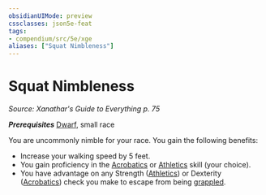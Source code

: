 ```yaml
---
obsidianUIMode: preview
cssclasses: json5e-feat
tags:
- compendium/src/5e/xge
aliases: ["Squat Nimbleness"]
---
```

# Squat Nimbleness
*Source: Xanathar's Guide to Everything p. 75*  

***Prerequisites*** [Dwarf](../races/dwarf.md#), small race

You are uncommonly nimble for your race. You gain the following benefits:

- Increase your walking speed by 5 feet.  
- You gain proficiency in the [Acrobatics](../../5e-rules/skills.md##Acrobatics) or [Athletics](../../5e-rules/skills.md##Athletics) skill (your choice).  
- You have advantage on any Strength ([Athletics](../../5e-rules/skills.md.md##Athletics)) or Dexterity ([Acrobatics](../../5e-rules/skills.md.md##Acrobatics)) check you make to escape from being [grappled](../../5e-rules/conditions.md##grappled).